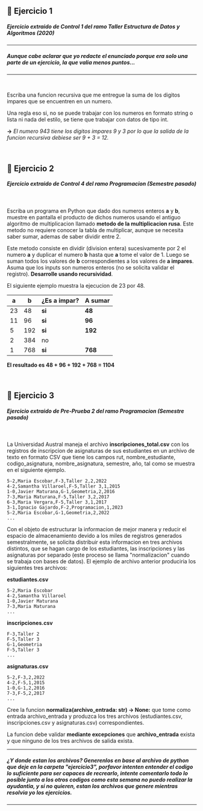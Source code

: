 
## 🥑 **Ejercicio 1**

##### **Ejercicio extraido de Control 1 del ramo Taller Estructura de Datos y Algoritmos (2020)**

---
##### _Aunque cabe aclarar que yo redacte el enunciado porque era solo una parte de un ejercicio, la que valia menos puntos..._
---

<br/>

Escriba una funcion recursiva que me entregue la suma de los digitos impares que se encuentren en un numero.

Una regla eso si, no se puede trabajar con los numeros en formato string o lista ni nada del estilo, se tiene que trabajar con datos de tipo int.

**->** _El numero 943 tiene los digitos impares 9 y 3 por lo que la salida de la funcion recursiva debiese ser 9 + 3 = 12._

<br/>

## 🥑 **Ejercicio 2**

##### **Ejercicio extraido de Control 4 del ramo Programacion (Semestre pasado)**

<br/>

Escriba un programa en Python que dado dos numeros enteros **a** y **b**, muestre en pantalla el producto de dichos numeros usando el antiguo algoritmo de multiplicacion llamado **metodo de la multiplicacion rusa**. Este metodo no requiere conocer la tabla de multiplicar, aunque se necesita saber sumar, ademas de saber dividir entre 2.

Este metodo consiste en dividir (division entera) sucesivamente por 2 el numero **a** y duplicar el numero **b** hasta que **a** tome el valor de 1. Luego se suman todos los valores de **b** correspondientes a los valores de **a impares**. Asuma que los inputs son numeros enteros (no se solicita validar el registro). **Desarrolle usando recursividad**.

El siguiente ejemplo muestra la ejecucion de 23 por 48.

|a  |b  |¿Es a impar?  |A sumar   |
|---|---|--------------|----------|
|23|48|**si**|**48**|
|11|96|**si**|**96**|
|5|192|**si**|**192**|
|2|384|no||
|1|768|**si**|**768**|

**El resultado es 48 + 96 + 192 + 768 = 1104**

<br/>

## 🥑 **Ejercicio 3**

##### **Ejercicio extraido de Pre-Prueba 2 del ramo Programacion (Semestre pasado)**

<br/>

La Universidad Austral maneja el archivo **inscripciones_total.csv** con los registros de inscripcion de asignaturas de sus estudiantes en un archivo de texto en formato CSV que tiene los campos rut, nombre_estudiante, codigo_asignatura, nombre_asignatura, semestre, año, tal como se muestra en el siguiente ejemplo.

```
5-2,Maria Escobar,F-3,Taller 2,2,2022
4-2,Samantha Villaroel,F-5,Taller 3,1,2015
1-0,Javier Maturana,G-1,Geometria,2,2016
7-3,Maria Maturana,F-5,Taller 3,2,2017
6-3,Maria Vergara,F-5,Taller 3,1,2017
3-1,Ignacio Gajardo,F-2,Programacion,1,2023
5-2,Maria Escobar,G-1,Geometria,2,2022
...
```

Con el objeto de estructurar la informacion de mejor manera y reducir el espacio de almacenamiento devido a los miles de registros generados semestralmente, se solicita distribuir esta informacion en tres archivos distintos, que se hagan cargo de los estudiantes, las inscripciones y las asignaturas por separado (este proceso se llama "normalizacion" cuando se trabaja con bases de datos). El ejemplo de archivo anterior produciria los siguientes tres archivos:

**estudiantes.csv**
```
5-2,Maria Escobar
4-2,Samantha Villaroel
1-0,Javier Maturana
7-3,Maria Maturana
...
```

**inscripciones.csv**
```
F-3,Taller 2
F-5,Taller 3
G-1,Geometria
F-5,Taller 3
...
```

**asignaturas.csv**
```
5-2,F-3,2,2022
4-2,F-5,1,2015
1-0,G-1,2,2016
7-3,F-5,2,2017
...
```

Cree la funcion **normaliza(archivo_entrada: str) -> None:** que tome como entrada archivo_entrada y produzca los tres archivos (estudiantes.csv, inscripciones.csv y asignaturas.csv) correspondientes.

La funcion debe validar **mediante excepciones** que **archivo_entrada** exista y que ninguno de los tres archivos de salida exista.

---
##### _¿Y donde estan los archivos? Generenlos en base al archivo de python que deje en la carpeta "ejercicio3", porfavor intenten entender el codigo lo suficiente para ser capaces de recrearlo, intente comentarlo todo lo posible junto a los otros codigos como esta semana no puedo realizar la ayudantia, y si no quieren, estan los archivos que genere mientras resolvia yo los ejercicios._
---

<br/>
